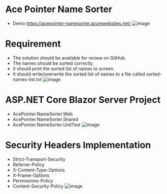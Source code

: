 # Ace Pointer Name Sorter
* Demo https://acepointer-namesorter.azurewebsites.net/
![image](https://user-images.githubusercontent.com/43414651/123383820-38e98100-d5c6-11eb-9d98-e7c84ff3ccbe.png)


# Requirement
* The solution should be available for review on GitHub.
* The names should be sorted correctly.
* It should print the sorted list of names to screen.
* It should write/overwrite the sorted list of names to a file called sorted-names-list.txt
![image](https://user-images.githubusercontent.com/43414651/123380165-b3fc6880-d5c1-11eb-94ff-8502f73345da.png)


# ASP.NET Core Blazor Server Project
* AcePointer.NameSorter.Web
* AcePointer.NameSorter.Shared
* AcePointer.NameSorter.UnitTest
![image](https://user-images.githubusercontent.com/43414651/123380425-02116c00-d5c2-11eb-8e1c-9069d8263d58.png)


# Security Headers Implementation
* Strict-Transport-Security 
* Referrer-Policy 
* X-Content-Type-Options 
* X-Frame-Options 
* Permissions-Policy 
* Content-Security-Policy
![image](https://user-images.githubusercontent.com/43414651/123380483-15bcd280-d5c2-11eb-979f-519e3c985da1.png)
